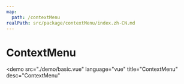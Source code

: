 ```yaml
---
map:
  path: /contextMenu
realPath: src/package/contextMenu/index.zh-CN.md
---
```


# ContextMenu

<demo src="./demo/basic.vue"
  language="vue"
  title="ContextMenu"
  desc="ContextMenu"
  >
</demo>
